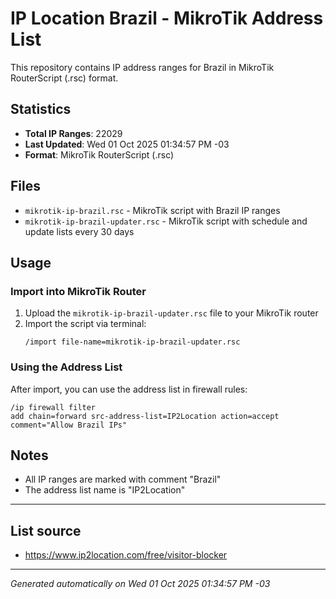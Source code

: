 # IP Location Brazil - MikroTik Address List

This repository contains IP address ranges for Brazil in MikroTik RouterScript (.rsc) format.

## Statistics

- **Total IP Ranges**: 22029
- **Last Updated**: Wed 01 Oct 2025 01:34:57 PM -03
- **Format**: MikroTik RouterScript (.rsc)

## Files

- `mikrotik-ip-brazil.rsc` - MikroTik script with Brazil IP ranges
- `mikrotik-ip-brazil-updater.rsc` - MikroTik script with schedule and update lists every 30 days

## Usage

### Import into MikroTik Router

1. Upload the `mikrotik-ip-brazil-updater.rsc` file to your MikroTik router
2. Import the script via terminal:
   ```
   /import file-name=mikrotik-ip-brazil-updater.rsc
   ```

### Using the Address List

After import, you can use the address list in firewall rules:

```
/ip firewall filter
add chain=forward src-address-list=IP2Location action=accept comment="Allow Brazil IPs"
```

## Notes

- All IP ranges are marked with comment "Brazil"
- The address list name is "IP2Location"

---

## List source
- https://www.ip2location.com/free/visitor-blocker

---

*Generated automatically on Wed 01 Oct 2025 01:34:57 PM -03*
